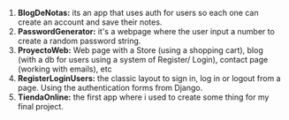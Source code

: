 <ol>
  <li><strong>BlogDeNotas:</strong> its an app that uses auth for users so each one can create an account and save their notes.</li>
  <li><strong>PasswordGenerator:</strong> it's a webpage where the user input a number to create a random password string.</li>
  <li><strong>ProyectoWeb:</strong> Web page with a Store (using a shopping cart), blog (with a db for users using a system of Register/ Login), contact page (working with emails), etc</li>
  <li><strong>RegisterLoginUsers:</strong> the classic layout to sign in, log in or logout from a page. Using the authentication forms from Django.</li>
  <li><strong>TiendaOnline:</strong> the first app where i used to create some thing for my final project.</li>
 </ol>
